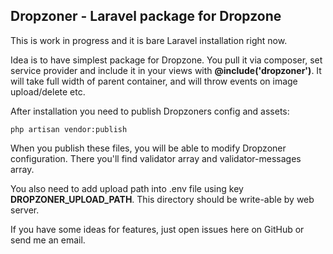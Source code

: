 ## Dropzoner - Laravel package for Dropzone 

This is work in progress and it is bare Laravel installation right now.

Idea is to have simplest package for Dropzone. You pull it via composer, set service provider and include it in your views with **@include('dropzoner')**. 
It will take full width of parent container, and will throw events on image upload/delete etc.
 
After installation you need to publish Dropzoners config and assets:

```shell
php artisan vendor:publish
```

When you publish these files, you will be able to modify Dropzoner configuration. There you'll find validator array and validator-messages array.

You also need to add upload path into .env file using key **DROPZONER_UPLOAD_PATH**. This directory should be write-able by web server.


If you have some ideas for features, just open issues here on GitHub or send me an email.
